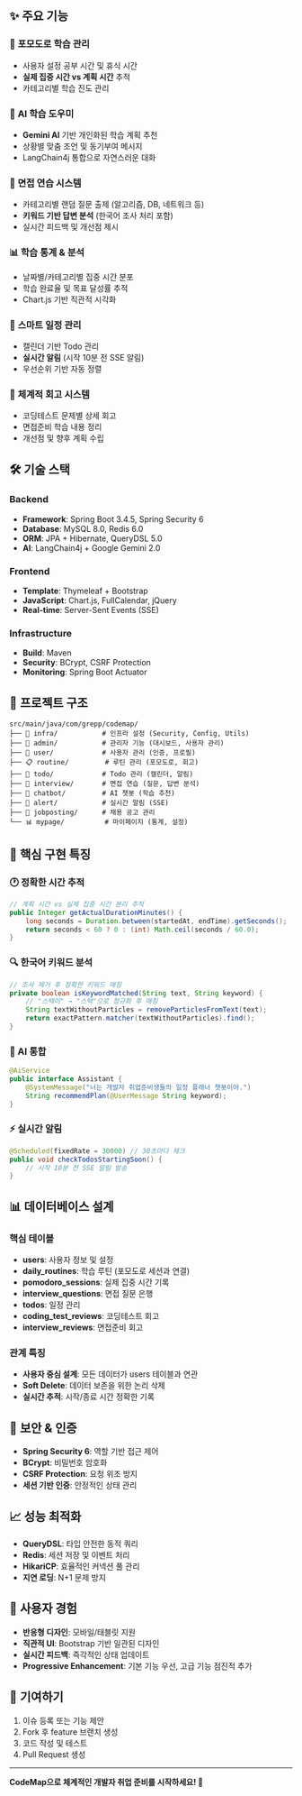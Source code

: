 ## ✨ 주요 기능

### 🍅 **포모도로 학습 관리**

- 사용자 설정 공부 시간 및 휴식 시간
- **실제 집중 시간 vs 계획 시간** 추적
- 카테고리별 학습 진도 관리

### 🤖 **AI 학습 도우미**

- **Gemini AI** 기반 개인화된 학습 계획 추천
- 상황별 맞춤 조언 및 동기부여 메시지
- LangChain4j 통합으로 자연스러운 대화

### 🎤 **면접 연습 시스템**

- 카테고리별 랜덤 질문 출제 (알고리즘, DB, 네트워크 등)
- **키워드 기반 답변 분석** (한국어 조사 처리 포함)
- 실시간 피드백 및 개선점 제시

### 📊 **학습 통계 & 분석**

- 날짜별/카테고리별 집중 시간 분포
- 학습 완료율 및 목표 달성률 추적
- Chart.js 기반 직관적 시각화

### 📅 **스마트 일정 관리**

- 캘린더 기반 Todo 관리
- **실시간 알림** (시작 10분 전 SSE 알림)
- 우선순위 기반 자동 정렬

### 📝 **체계적 회고 시스템**

- 코딩테스트 문제별 상세 회고
- 면접준비 학습 내용 정리
- 개선점 및 향후 계획 수립

## 🛠 기술 스택

### Backend

- **Framework**: Spring Boot 3.4.5, Spring Security 6
- **Database**: MySQL 8.0, Redis 6.0
- **ORM**: JPA + Hibernate, QueryDSL 5.0
- **AI**: LangChain4j + Google Gemini 2.0

### Frontend

- **Template**: Thymeleaf + Bootstrap
- **JavaScript**: Chart.js, FullCalendar, jQuery
- **Real-time**: Server-Sent Events (SSE)

### Infrastructure

- **Build**: Maven
- **Security**: BCrypt, CSRF Protection
- **Monitoring**: Spring Boot Actuator


## 📁 프로젝트 구조

```
src/main/java/com/grepp/codemap/
├── 🔧 infra/           # 인프라 설정 (Security, Config, Utils)
├── 👥 admin/           # 관리자 기능 (대시보드, 사용자 관리)
├── 👤 user/            # 사용자 관리 (인증, 프로필)
├── 📋 routine/         # 루틴 관리 (포모도로, 회고)
├── 📅 todo/            # Todo 관리 (캘린더, 알림)
├── 🎤 interview/       # 면접 연습 (질문, 답변 분석)
├── 🤖 chatbot/         # AI 챗봇 (학습 추천)
├── 🔔 alert/           # 실시간 알림 (SSE)
├── 🎯 jobposting/      # 채용 공고 관리
└── 📊 mypage/          # 마이페이지 (통계, 설정)

```

## 🎯 핵심 구현 특징

### 🕐 정확한 시간 추적

```java
// 계획 시간 vs 실제 집중 시간 분리 추적
public Integer getActualDurationMinutes() {
    long seconds = Duration.between(startedAt, endTime).getSeconds();
    return seconds < 60 ? 0 : (int) Math.ceil(seconds / 60.0);
}

```

### 🔍 한국어 키워드 분석

```java
// 조사 제거 후 정확한 키워드 매칭
private boolean isKeywordMatched(String text, String keyword) {
    // "스택이" → "스택"으로 정규화 후 매칭
    String textWithoutParticles = removeParticlesFromText(text);
    return exactPattern.matcher(textWithoutParticles).find();
}

```

### 🤖 AI 통합

```java
@AiService
public interface Assistant {
    @SystemMessage("너는 개발자 취업준비생들의 일정 플래너 챗봇이야.")
    String recommendPlan(@UserMessage String keyword);
}

```

### ⚡ 실시간 알림

```java
@Scheduled(fixedRate = 30000) // 30초마다 체크
public void checkTodosStartingSoon() {
    // 시작 10분 전 SSE 알림 발송
}

```

## 📊 데이터베이스 설계

### 핵심 테이블

- **users**: 사용자 정보 및 설정
- **daily_routines**: 학습 루틴 (포모도로 세션과 연결)
- **pomodoro_sessions**: 실제 집중 시간 기록
- **interview_questions**: 면접 질문 은행
- **todos**: 일정 관리
- **coding_test_reviews**: 코딩테스트 회고
- **interview_reviews**: 면접준비 회고

### 관계 특징

- **사용자 중심 설계**: 모든 데이터가 users 테이블과 연관
- **Soft Delete**: 데이터 보존을 위한 논리 삭제
- **실시간 추적**: 시작/종료 시간 정확한 기록

## 🔐 보안 & 인증

- **Spring Security 6**: 역할 기반 접근 제어
- **BCrypt**: 비밀번호 암호화
- **CSRF Protection**: 요청 위조 방지
- **세션 기반 인증**: 안정적인 상태 관리

## 📈 성능 최적화

- **QueryDSL**: 타입 안전한 동적 쿼리
- **Redis**: 세션 저장 및 이벤트 처리
- **HikariCP**: 효율적인 커넥션 풀 관리
- **지연 로딩**: N+1 문제 방지

## 🎨 사용자 경험

- **반응형 디자인**: 모바일/태블릿 지원
- **직관적 UI**: Bootstrap 기반 일관된 디자인
- **실시간 피드백**: 즉각적인 상태 업데이트
- **Progressive Enhancement**: 기본 기능 우선, 고급 기능 점진적 추가


## 🤝 기여하기

1. 이슈 등록 또는 기능 제안
2. Fork 후 feature 브랜치 생성
3. 코드 작성 및 테스트
4. Pull Request 생성


---

**CodeMap으로 체계적인 개발자 취업 준비를 시작하세요! 🚀**
